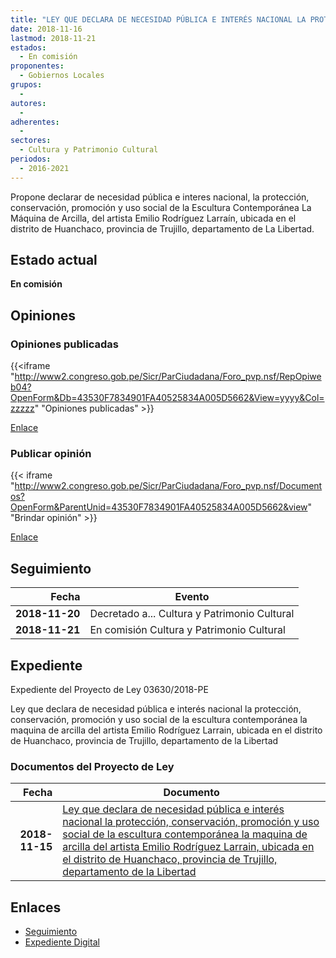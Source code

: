 ```yaml
---
title: "LEY QUE DECLARA DE NECESIDAD PÚBLICA E INTERÉS NACIONAL LA PROTECCIÓN, CONSERVACIÓN, PROMOCIÓN Y USO SOCIAL DE LA ESCULTURA CONTEMPORÁNEA LA MÁQUINA DE ARCILLA DEL ARTISTA EMILIO RODRÍGUEZ LARRAÍN, UBICADA EN EL DISTRITO DE HUANCHACO, PROVINCIA DE TRUJILLO, DEPARTAMENTO DE LA LIBERTAD."
date: 2018-11-16
lastmod: 2018-11-21
estados: 
  - En comisión
proponentes: 
  - Gobiernos Locales
grupos: 
  - 
autores: 
  - 
adherentes: 
  - 
sectores: 
  - Cultura y Patrimonio Cultural
periodos: 
  - 2016-2021
---
```


Propone declarar de necesidad pública e interes nacional, la protección, conservación, promoción y uso social de la Escultura Contemporánea La Máquina de Arcilla, del artista Emilio Rodríguez Larraín, ubicada en el distrito de Huanchaco, provincia de Trujillo, departamento de La Libertad.


## Estado actual

**En comisión**

## Opiniones

### Opiniones publicadas

{{<iframe "http://www2.congreso.gob.pe/Sicr/ParCiudadana/Foro_pvp.nsf/RepOpiweb04?OpenForm&Db=43530F7834901FA40525834A005D5662&View=yyyy&Col=zzzzz" "Opiniones publicadas" >}}

[Enlace](http://www2.congreso.gob.pe/Sicr/ParCiudadana/Foro_pvp.nsf/RepOpiweb04?OpenForm&Db=43530F7834901FA40525834A005D5662&View=yyyy&Col=zzzzz)
### Publicar opinión

{{< iframe "http://www2.congreso.gob.pe/Sicr/ParCiudadana/Foro_pvp.nsf/Documentos?OpenForm&ParentUnid=43530F7834901FA40525834A005D5662&view" "Brindar opinión" >}}

[Enlace](http://www2.congreso.gob.pe/Sicr/ParCiudadana/Foro_pvp.nsf/Documentos?OpenForm&ParentUnid=43530F7834901FA40525834A005D5662&view)

## Seguimiento

| Fecha | Evento |
|------:|--------|
| **2018-11-20** | Decretado a... Cultura y Patrimonio Cultural|
| **2018-11-21** | En comisión Cultura y Patrimonio Cultural|


## Expediente

Expediente del Proyecto de Ley 03630/2018-PE

Ley que declara de necesidad pública e interés nacional la protección, conservación, promoción y uso social de la escultura contemporánea la maquina de arcilla del artista Emilio Rodríguez Larrain, ubicada en el distrito de Huanchaco, provincia de Trujillo, departamento de la Libertad


### Documentos del Proyecto de Ley

| Fecha | Documento |
|------:|--------|
| **2018-11-15** | [Ley que declara de necesidad pública e interés nacional la protección, conservación, promoción y uso social de la escultura contemporánea la maquina de arcilla del artista Emilio Rodríguez Larrain, ubicada en el distrito de Huanchaco, provincia de Trujillo, departamento de la Libertad](http://www.leyes.congreso.gob.pe/Documentos/2016_2021/Proyectos_de_Ley_y_de_Resoluciones_Legislativas/PL0363020181115.pdf) |

## Enlaces 

- [Seguimiento](http://www2.congreso.gob.pe/Sicr/TraDocEstProc/CLProLey2016.nsf/f7fff46988ca05b1052578e100829cc7/165977a6ff41d2900525834a00760754?OpenDocument)
- [Expediente Digital](http://www2.congreso.gob.pe/Sicr/TraDocEstProc/CLProLey2016.nsf/f7fff46988ca05b1052578e100829cc7/165977a6ff41d2900525834a00760754?OpenDocument&Click=05257FB7005EB655.eb71d0cf91d8294e05256cdf006b5706/$Body/0.1C6C)
